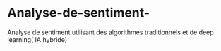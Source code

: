 # Analyse-de-sentiment-
Analyse de sentiment utilisant des algorithmes traditionnels et de deep learning( IA hybride) 
